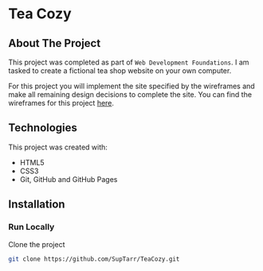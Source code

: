 # Tea Cozy

## About The Project

This project was completed as part of `Web Development Foundations`. I am tasked to create a fictional tea shop website on your own computer.

For this project you will implement the site specified by the wireframes and make all remaining design decisions to complete the site. You can find the wireframes for this project [here](https://content.codecademy.com/courses/freelance-1/unit-4/img-tea-cozy-redline.jpg).

## Technologies

This project was created with:

- HTML5
- CSS3
- Git, GitHub and GitHub Pages

## Installation
### Run Locally

Clone the project

```sh
git clone https://github.com/SupTarr/TeaCozy.git
```
